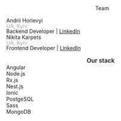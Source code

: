 <div style="display: flex; align-items: center; justify-content: center; padding: 16px">
 <div class="logo"></div>
 <div class="badge" style="margin-left: 8px;">Team</div>
</div>

  <div class="profile">
    <div class="profile_img bimbam"></div>
    <div class="profile_description">
      <div class="profile_name">Andrii Horievyi</div>
      <div style="color: #aaa; line-height: 1">UA, Kyiv</div>
      <div style="line-height: 1">Backend Developer |       
      <a href="https://www.linkedin.com/in/andrei-gorevoy/">LinkedIn</a>
      </div> 
    </div>
  </div>
  <div class="profile">
    <div class="profile_img nikkierendler"></div>
    <div class="profile_description">
      <div class="profile_name">Nikita Karpets</div>
      <div style="color: #aaa; line-height: 1">UA, Kyiv</div>
      <div style="line-height: 1">Frontend Developer | 
      <a href="https://www.linkedin.com/in/nikita-k-571316174/">LinkedIn</a>
      </div> 
    </div>
  </div>

  <div style="text-align: center; font-size: 16px; font-weight: 600; padding-top: 16px;">Our stack</div>
  <div class="stack_items_container">
    <div class="stack_item stack_item_1">Angular</div>
    <div class="stack_item stack_item_2">Node.js</div>
    <div class="stack_item stack_item_3">Rx.js</div>
    <div class="stack_item stack_item_4">Nest.js</div>
    <div class="stack_item stack_item_5">Ionic</div>
    <div class="stack_item stack_item_6">PostgeSQL</div>
    <div class="stack_item stack_item_7">Sass</div>
    <div class="stack_item stack_item_8">MongoDB</div>

  </div>

   <div class="additional_items_container">
    <div class="additional_item additional_item_1"></div>
    <div class="additional_item additional_item_2"></div>
    <div class="additional_item additional_item_3"></div>
    <div class="additional_item additional_item_4"></div>
    <div class="additional_item additional_item_5"></div>
    <div class="additional_item additional_item_6"></div>
    <div class="additional_item additional_item_7"></div>
    <div class="additional_item additional_item_8"></div>
    <div class="additional_item additional_item_9"></div>
    <div class="additional_item additional_item_10"></div>
    <div class="additional_item additional_item_11"></div>
    <div class="additional_item additional_item_12"></div>
  </div>

<!-- - [Projects](?id=projects)
- [Articles](?id=articles) -->
